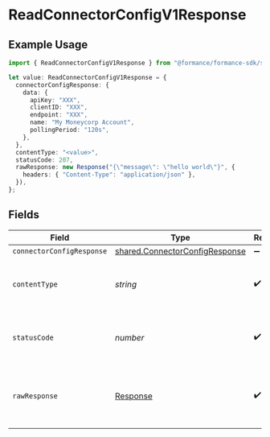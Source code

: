 # ReadConnectorConfigV1Response

## Example Usage

```typescript
import { ReadConnectorConfigV1Response } from "@formance/formance-sdk/sdk/models/operations";

let value: ReadConnectorConfigV1Response = {
  connectorConfigResponse: {
    data: {
      apiKey: "XXX",
      clientID: "XXX",
      endpoint: "XXX",
      name: "My Moneycorp Account",
      pollingPeriod: "120s",
    },
  },
  contentType: "<value>",
  statusCode: 207,
  rawResponse: new Response("{\"message\": \"hello world\"}", {
    headers: { "Content-Type": "application/json" },
  }),
};
```

## Fields

| Field                                                                                   | Type                                                                                    | Required                                                                                | Description                                                                             |
| --------------------------------------------------------------------------------------- | --------------------------------------------------------------------------------------- | --------------------------------------------------------------------------------------- | --------------------------------------------------------------------------------------- |
| `connectorConfigResponse`                                                               | [shared.ConnectorConfigResponse](../../../sdk/models/shared/connectorconfigresponse.md) | :heavy_minus_sign:                                                                      | OK                                                                                      |
| `contentType`                                                                           | *string*                                                                                | :heavy_check_mark:                                                                      | HTTP response content type for this operation                                           |
| `statusCode`                                                                            | *number*                                                                                | :heavy_check_mark:                                                                      | HTTP response status code for this operation                                            |
| `rawResponse`                                                                           | [Response](https://developer.mozilla.org/en-US/docs/Web/API/Response)                   | :heavy_check_mark:                                                                      | Raw HTTP response; suitable for custom response parsing                                 |